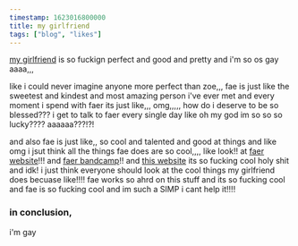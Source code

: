 ```yaml
---
timestamp: 1623016800000
title: my girlfriend
tags: ["blog", "likes"]
---
```


[my girlfriend](https://zoe.kittycat.homes) is so fuckign perfect and good and pretty and i'm so os gay aaaa,,,

like i could never imagine anyone more perfect than zoe,,,
fae is just like the sweetest and kindest and most amazing person i've ever met and every moment i spend with faer its just like,,, omg,,,,,
how do i deserve to be so blessed??? i get to talk to faer every single day like oh my god im so so so lucky???? aaaaaa???!?!

and also fae is just like,, so cool and talented and good at things and like omg i jsut think all the things fae does are so cool,,,,
like look!! at [faer website](https://zoe.kittycat.homes/)!!! and [faer bandcamp](https://zoebat.bandcamp.com/)!! and [this website](https://fuckup.club/~zoe/) its so fucking cool holy shit
and idk! i just think everyone should look at the cool things my girlfriend does becuase like!!!!
fae works so ahrd on this stuff and its so fucking cool and fae is so fucking cool and im such a SIMP i cant help it!!!!

### in conclusion,
i'm gay